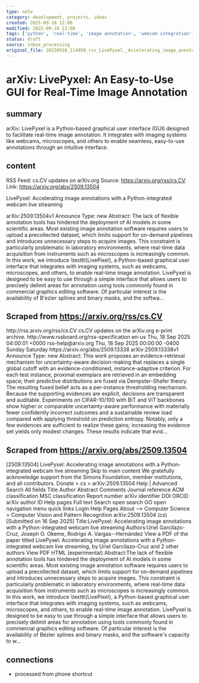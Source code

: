 ```yaml
---
type: note
category: development, projects, ideas
created: 2025-09-18 12:08
modified: 2025-09-18 12:08
tags: ['python', 'real-time', 'image annotation', 'webcam integration', 'live streaming', 'annotation tools']
status: draft
source: inbox_processing
original_file: 20250918_114950_rss_LivePyxel__Accelerating_image_annotations_with_a_P.txt
---
```


# arXiv: LivePyxel: An Easy-to-Use GUI for Real-Time Image Annotation

## summary
arXiv: LivePyxel is a Python-based graphical user interface (GUI) designed to facilitate real-time image annotation. It integrates with imaging systems like webcams, microscopes, and others to enable seamless, easy-to-use annotations through an intuitive interface.

## content
RSS Feed: cs.CV updates on arXiv.org
Source: https://arxiv.org/rss/cs.CV
Link: https://arxiv.org/abs/2509.13504

LivePyxel: Accelerating image annotations with a Python-integrated webcam live streaming

arXiv:2509.13504v1 Announce Type: new Abstract: The lack of flexible annotation tools has hindered the deployment of AI models in some scientific areas. Most existing image annotation software requires users to upload a precollected dataset, which limits support for on-demand pipelines and introduces unnecessary steps to acquire images. This constraint is particularly problematic in laboratory environments, where real-time data acquisition from instruments such as microscopes is increasingly common. In this work, we introduce \texttt{LivePixel}, a Python-based graphical user interface that integrates with imaging systems, such as webcams, microscopes, and others, to enable real-time image annotation. LivePyxel is designed to be easy to use through a simple interface that allows users to precisely delimit areas for annotation using tools commonly found in commercial graphics editing software. Of particular interest is the availability of B\'ezier splines and binary masks, and the softwa...

## Scraped from https://arxiv.org/rss/cs.CV
<?xml version='1.0' encoding='UTF-8'?>
<rss xmlns:arxiv="http://arxiv.org/schemas/atom" xmlns:dc="http://purl.org/dc/elements/1.1/" xmlns:atom="http://www.w3.org/2005/Atom" xmlns:content="http://purl.org/rss/1.0/modules/content/" version="2.0">
  <channel>
    <title>cs.CV updates on arXiv.org</title>
    <link>http://rss.arxiv.org/rss/cs.CV</link>
    <description>cs.CV updates on the arXiv.org e-print archive.</description>
    <atom:link href="http://rss.arxiv.org/rss/cs.CV" rel="self" type="application/rss+xml"/>
    <docs>http://www.rssboard.org/rss-specification</docs>
    <language>en-us</language>
    <lastBuildDate>Thu, 18 Sep 2025 04:00:01 +0000</lastBuildDate>
    <managingEditor>rss-help@arxiv.org</managingEditor>
    <pubDate>Thu, 18 Sep 2025 00:00:00 -0400</pubDate>
    <skipDays>
      <day>Sunday</day>
      <day>Saturday</day>
    </skipDays>
    <item>
      <title>Proximity-Based Evidence Retrieval for Uncertainty-Aware Neural Networks</title>
      <link>https://arxiv.org/abs/2509.13338</link>
      <description>arXiv:2509.13338v1 Announce Type: new 
Abstract: This work proposes an evidence-retrieval mechanism for uncertainty-aware decision-making that replaces a single global cutoff with an evidence-conditioned, instance-adaptive criterion. For each test instance, proximal exemplars are retrieved in an embedding space; their predictive distributions are fused via Dempster-Shafer theory. The resulting fused belief acts as a per-instance thresholding mechanism. Because the supporting evidences are explicit, decisions are transparent and auditable. Experiments on CIFAR-10/100 with BiT and ViT backbones show higher or comparable uncertainty-aware performance with materially fewer confidently incorrect outcomes and a sustainable review load compared with applying threshold on prediction entropy. Notably, only a few evidences are sufficient to realize these gains; increasing the evidence set yields only modest changes. These results indicate that evid...


## Scraped from https://arxiv.org/abs/2509.13504
[2509.13504] LivePyxel: Accelerating image annotations with a Python-integrated webcam live streaming Skip to main content We gratefully acknowledge support from the Simons Foundation, member institutions, and all contributors. Donate &gt; cs &gt; arXiv:2509.13504 Help | Advanced Search All fields Title Author Abstract Comments Journal reference ACM classification MSC classification Report number arXiv identifier DOI ORCID arXiv author ID Help pages Full text Search open search GO open navigation menu quick links Login Help Pages About --> Computer Science > Computer Vision and Pattern Recognition arXiv:2509.13504 (cs) [Submitted on 16 Sep 2025] Title:LivePyxel: Accelerating image annotations with a Python-integrated webcam live streaming Authors:Uriel Garcilazo-Cruz, Joseph O. Okeme, Rodrigo A. Vargas--Hernández View a PDF of the paper titled LivePyxel: Accelerating image annotations with a Python-integrated webcam live streaming, by Uriel Garcilazo-Cruz and 2 other authors View PDF HTML (experimental) Abstract:The lack of flexible annotation tools has hindered the deployment of AI models in some scientific areas. Most existing image annotation software requires users to upload a precollected dataset, which limits support for on-demand pipelines and introduces unnecessary steps to acquire images. This constraint is particularly problematic in laboratory environments, where real-time data acquisition from instruments such as microscopes is increasingly common. In this work, we introduce \texttt{LivePixel}, a Python-based graphical user interface that integrates with imaging systems, such as webcams, microscopes, and others, to enable real-time image annotation. LivePyxel is designed to be easy to use through a simple interface that allows users to precisely delimit areas for annotation using tools commonly found in commercial graphics editing software. Of particular interest is the availability of Bézier splines and binary masks, and the software&#39;s capacity to w...


## connections
- processed from phone shortcut
